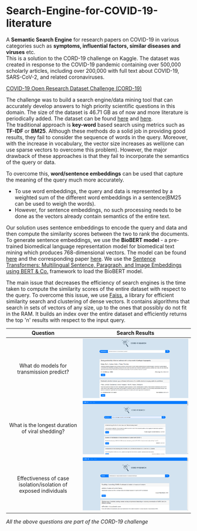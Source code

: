 # Search-Engine-for-COVID-19-literature
A <b>Semantic Search Engine</b> for research papers on COVID-19 in various categories such as <b>symptoms, influential factors, similar diseases and viruses</b> etc. 
<br>
This is a solution to the CORD-19 challenge on Kaggle. The dataset was created in response to the COVID-19 pandemic containing over 500,000 scholarly articles, including over 200,000 with full text about COVID-19, SARS-CoV-2, and related coronaviruses. 

<a href="https://www.kaggle.com/allen-institute-for-ai/CORD-19-research-challenge">COVID-19 Open Research Dataset Challenge (CORD-19)</a> 

The challenge was to build a search engine/data mining tool that can accurately develop answers to high priority scientific questions in this domain. 
The size of the dataset is 46.71 GB as of now and more literature is periodically added. 
The dataset can be found <a href="https://www.kaggle.com/allen-institute-for-ai/CORD-19-research-challenge">here</a> and <a href="https://www.semanticscholar.org/cord19">here</a>.
<br>
The traditional approach is <b>key-word</b> based search using metrics such as <b>TF-IDF</b> or <b>BM25</b>. Although these methods do a solid job in providing good results, they fail to consider the sequence of words in the query. Moreover, with the increase in vocabulary, the vector size increases as well(one can use sparse vectors to overcome this problem). However, the major drawback of these approaches is that they fail to incorporate the semantics of the query or data.

To overcome this, <b>word/sentence embeddings</b> can be used that capture the meaning of the query much more accurately. 
- To use word embeddings, the query and data is represented by a weighted sum of the different word embeddings in a sentence(BM25 can be used to weigh the words).
- However, for sentence embeddings, no such processing needs to be done as the vectors already contain semantics of the entire text.  

Our solution uses sentence embeddings to encode the query and data and then compute the similarity scores between the two to rank the documents. 
To generate sentence embeddings, we use the <b>BioBERT model</b> - a pre-trained biomedical language representation model for biomedical text mining which produces 768-dimensional vectors.
The model can be found <a href="https://huggingface.co/gsarti/biobert-nli">here</a> and the corresponding paper <a href="https://arxiv.org/abs/1901.08746">here</a>.
We use the <a href="https://github.com/UKPLab/sentence-transformers/">Sentence Transformers: Multilingual Sentence, Paragraph, and Image Embeddings using BERT & Co.</a> framework to load the BioBERT model. 

The main issue that decreases the efficiency of search engines is the time taken to compute the similarity scores of the entire dataset with respect to the query. To overcome this issue, we use <a href="https://github.com/facebookresearch/faiss">Faiss</a>, a library for efficient similarity search and clustering of dense vectors. It contains algorithms that search in sets of vectors of any size, up to the ones that possibly do not fit in the RAM. It builds an index over the entire dataset and efficiently returns the top 'n' results with respect to the input query. 





Question           |  Search Results
:-------------------------:|:-------------------------:
What do models for transmission predict?  |  ![Publications](assets/publications.png)
What is the longest duration of viral shedding? | ![Symptoms](assets/symptoms.png)
Effectiveness of case isolation/isolation of exposed individuals  | ![Factors](assets/factors.png)

<i>All the above questions are part of the CORD-19 challenge</i>




